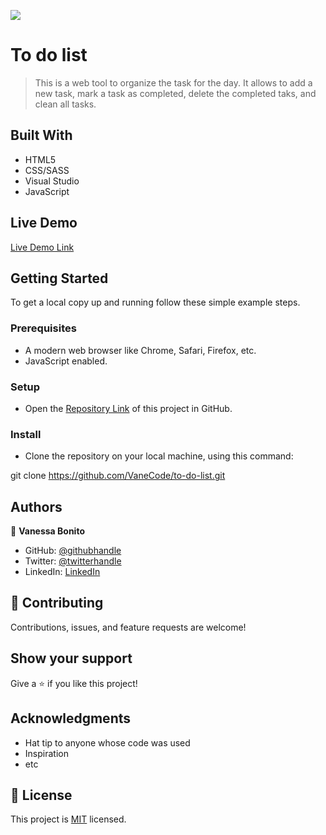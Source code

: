 ![](https://img.shields.io/badge/Microverse-blueviolet)

# To do list

> This is a web tool to organize the task for the day. It allows to add a new task, mark a task as completed, delete the completed taks, and clean all tasks.

## Built With

- HTML5
- CSS/SASS
- Visual Studio
- JavaScript

## Live Demo

[Live Demo Link](https://vanecode.github.io/to-do-list/dist/)

## Getting Started

To get a local copy up and running follow these simple example steps.

### Prerequisites

- A modern web browser like Chrome, Safari, Firefox, etc.
- JavaScript enabled.

### Setup

- Open the [Repository Link](https://github.com/VaneCode/to-do-list) of this project in GitHub.

### Install

- Clone the repository on your local machine, using this command:

git clone https://github.com/VaneCode/to-do-list.git


## Authors

👤 **Vanessa Bonito**

- GitHub: [@githubhandle](https://github.com/VaneCode)
- Twitter: [@twitterhandle](https://twitter.com/BonitoNarvaez)
- LinkedIn: [LinkedIn](https://www.linkedin.com/in/vanessa-bonito-narv%C3%A1ez-6681941b5/)

## 🤝 Contributing

Contributions, issues, and feature requests are welcome!

## Show your support

Give a ⭐️ if you like this project!

## Acknowledgments

- Hat tip to anyone whose code was used
- Inspiration
- etc

## 📝 License

This project is [MIT](LICENSE.md) licensed.
